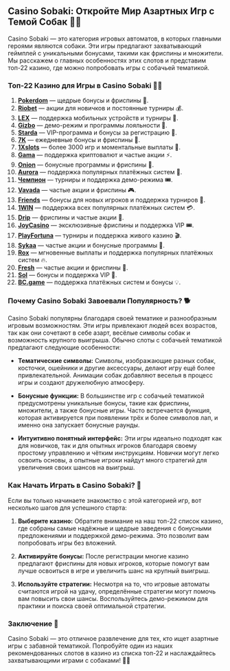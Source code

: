 ## Casino Sobaki: Откройте Мир Азартных Игр с Темой Собак 🐾🎰

Casino Sobaki — это категория игровых автоматов, в которых главными героями являются собаки. Эти игры предлагают захватывающий геймплей с уникальными бонусами, такими как фриспины и множители. Мы расскажем о главных особенностях этих слотов и представим топ-22 казино, где можно попробовать игры с собачьей тематикой.

### Топ-22 Казино для Игры в Casino Sobaki 🐶💸

1. **[Pokerdom](https://brandplay.link/4k77v2yx)** — щедрые бонусы и фриспины 🎁.
2. **[Riobet](https://brandplay.link/7xBLTPyj)** — акции для новичков и постоянные турниры 💰.
3. **[LEX](https://brandplay.link/zW4hdDFV)** — поддержка мобильных устройств и турниры 🎉.
4. **[Gizbo](https://brandplay.link/bprXw4YV)** — демо-режим и программы лояльности 🎰.
5. **[Starda](https://brandplay.link/fB7xwRFL)** — VIP-программа и бонусы за регистрацию 🎈.
6. **[7K](https://brandplay.link/BvQyFShp)** — ежедневные бонусы и фриспины 🎯.
7. **[1Xslots](https://brandplay.link/hSB1khtr)** — более 3000 игр и моментальные выплаты 🌟.
8. **[Gama](https://brandplay.link/j6NMKsDz)** — поддержка криптовалют и частые акции ⚡.
9. **[Onion](https://brandplay.link/zBGRVpQ9)** — бонусные программы и фриспины 🎡.
10. **[Aurora](https://10trafic-stat2.com/click/668546556bcc6313411604bd/6766/13032/subaccount)** — поддержка популярных платёжных систем 💎.
11. **[Чемпион](https://temon-gter.cfd/go/lRq?p80412p304504pcc44t17455)** — турниры и поддержка демо-режима 🎟️.
12. **[Vavada](https://vavadapartner.pro/?promo=ea5c9275-6854-4505-94fc-95ab18221945-linkb2)** — частые акции и фриспины 🎮.
13. **[Friends](https://gofriends.run/linkb2)** — бонусы для новых игроков и поддержка турниров 🎰.
14. **[1WIN](https://brandplay.link/smXVpBbG)** — поддержка всех популярных платёжных систем 💳.
15. **[Drip](https://drp-ircp01.com/c07e6a3db)** — фриспины и частые акции 🎠.
16. **[JoyCasino](https://rpc30.call2me.pro/?/ru/registration?apkpop=0&partner=p24970p3291217pc98f)** — эксклюзивные фриспины и поддержка VIP 🎟️.
17. **[PlayFortuna](https://fortunapromo.net/alt/playfortuna/registration?0dc4a9362a71feb7e3f165fb8e766f70)** — турниры и поддержка живого казино 🎬.
18. **[Sykaa](https://s-two-way.com/?source=linkb2&pid=30697)** — частые акции и бонусные программы 🎡.
19. **[Rox](https://rox-pvwfpjgcxe.com/cb1ee18a5)** — мгновенные выплаты и поддержка популярных платёжных систем 🔥.
20. **[Fresh](https://fresh-eumwkxwao.com/c3f7b485d)** — частые акции и фриспины 🎯.
21. **[Sol](https://sol-mmtdzfbaco.com/cb2415bca)** — бонусы и поддержка VIP 🎈.
22. **[BC.game](https://partnerbcgame.com/dcc53d441)** — поддержка платёжных систем и бонусы 💡.

### Почему Casino Sobaki Завоевали Популярность? 🐕

Casino Sobaki популярны благодаря своей тематике и разнообразным игровым возможностям. Эти игры привлекают людей всех возрастов, так как они сочетают в себе азарт, весёлые символы собак и возможность крупного выигрыша. Обычно слоты с собачьей тематикой предлагают следующие особенности:

- **Тематические символы:** Символы, изображающие разных собак, косточки, ошейники и другие аксессуары, делают игру ещё более привлекательной. Анимации собак добавляют веселья в процесс игры и создают дружелюбную атмосферу.

- **Бонусные функции:** В большинстве игр с собачьей тематикой предусмотрены уникальные бонусы, такие как фриспины, множители, а также бонусные игры. Часто встречается функция, которая активируется при появлении трёх и более символов лап, и именно она запускает бонусные раунды.

- **Интуитивно понятный интерфейс:** Эти игры идеально подходят как для новичков, так и для опытных игроков благодаря своему простому управлению и чётким инструкциям. Новички могут легко освоить основы, а опытные игроки найдут много стратегий для увеличения своих шансов на выигрыш.

### Как Начать Играть в Casino Sobaki? 🧠

Если вы только начинаете знакомство с этой категорией игр, вот несколько шагов для успешного старта:

1. **Выберите казино:** Обратите внимание на наш топ-22 список казино, где собраны самые надёжные и щедрые заведения с бонусными предложениями и поддержкой демо-режима. Это позволит вам попробовать игры без вложений.

2. **Активируйте бонусы:** После регистрации многие казино предлагают фриспины для новых игроков, которые помогут вам лучше освоиться в игре и увеличить шанс на крупный выигрыш.

3. **Используйте стратегии:** Несмотря на то, что игровые автоматы считаются игрой на удачу, определённые стратегии могут помочь вам повысить свои шансы. Воспользуйтесь демо-режимом для практики и поиска своей оптимальной стратегии.

### Заключение 🐾

Casino Sobaki — это отличное развлечение для тех, кто ищет азартные игры с забавной тематикой. Попробуйте один из наших рекомендованных слотов в казино из списка топ-22 и наслаждайтесь захватывающими играми с собаками! 🐶💸
